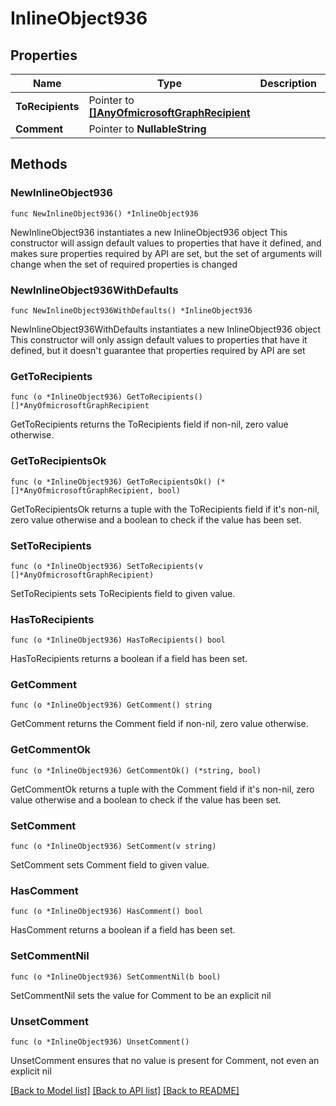 # InlineObject936

## Properties

Name | Type | Description | Notes
------------ | ------------- | ------------- | -------------
**ToRecipients** | Pointer to [**[]AnyOfmicrosoftGraphRecipient**](AnyOfmicrosoftGraphRecipient.md) |  | [optional] 
**Comment** | Pointer to **NullableString** |  | [optional] 

## Methods

### NewInlineObject936

`func NewInlineObject936() *InlineObject936`

NewInlineObject936 instantiates a new InlineObject936 object
This constructor will assign default values to properties that have it defined,
and makes sure properties required by API are set, but the set of arguments
will change when the set of required properties is changed

### NewInlineObject936WithDefaults

`func NewInlineObject936WithDefaults() *InlineObject936`

NewInlineObject936WithDefaults instantiates a new InlineObject936 object
This constructor will only assign default values to properties that have it defined,
but it doesn't guarantee that properties required by API are set

### GetToRecipients

`func (o *InlineObject936) GetToRecipients() []*AnyOfmicrosoftGraphRecipient`

GetToRecipients returns the ToRecipients field if non-nil, zero value otherwise.

### GetToRecipientsOk

`func (o *InlineObject936) GetToRecipientsOk() (*[]*AnyOfmicrosoftGraphRecipient, bool)`

GetToRecipientsOk returns a tuple with the ToRecipients field if it's non-nil, zero value otherwise
and a boolean to check if the value has been set.

### SetToRecipients

`func (o *InlineObject936) SetToRecipients(v []*AnyOfmicrosoftGraphRecipient)`

SetToRecipients sets ToRecipients field to given value.

### HasToRecipients

`func (o *InlineObject936) HasToRecipients() bool`

HasToRecipients returns a boolean if a field has been set.

### GetComment

`func (o *InlineObject936) GetComment() string`

GetComment returns the Comment field if non-nil, zero value otherwise.

### GetCommentOk

`func (o *InlineObject936) GetCommentOk() (*string, bool)`

GetCommentOk returns a tuple with the Comment field if it's non-nil, zero value otherwise
and a boolean to check if the value has been set.

### SetComment

`func (o *InlineObject936) SetComment(v string)`

SetComment sets Comment field to given value.

### HasComment

`func (o *InlineObject936) HasComment() bool`

HasComment returns a boolean if a field has been set.

### SetCommentNil

`func (o *InlineObject936) SetCommentNil(b bool)`

 SetCommentNil sets the value for Comment to be an explicit nil

### UnsetComment
`func (o *InlineObject936) UnsetComment()`

UnsetComment ensures that no value is present for Comment, not even an explicit nil

[[Back to Model list]](../README.md#documentation-for-models) [[Back to API list]](../README.md#documentation-for-api-endpoints) [[Back to README]](../README.md)


